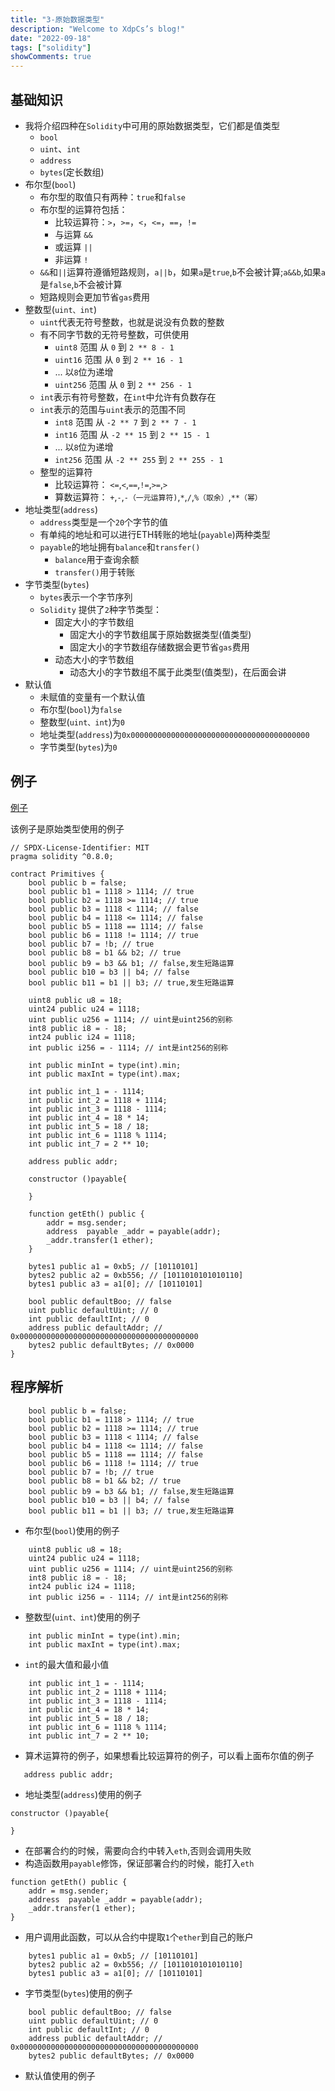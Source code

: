 ```yaml
---
title: "3-原始数据类型"
description: "Welcome to XdpCs’s blog!"
date: "2022-09-18"
tags: ["solidity"]
showComments: true
---
```


## 基础知识

* 我将介绍四种在`Solidity`中可用的原始数据类型，它们都是值类型
    * `bool`
    * `uint`、`int`
    * `address`
    * `bytes`(定长数组)
* 布尔型(`bool`)
    * 布尔型的取值只有两种：`true`和`false`
    * 布尔型的运算符包括：
        * 比较运算符：`>`，`>=`，`<`，`<=`，`==`，`!=`
        * 与运算 `&&`
        * 或运算 `||`
        * 非运算 `!`
    * `&&`和`||`运算符遵循短路规则，`a||b`，如果`a`是`true`,`b`不会被计算;`a&&b`,如果`a`是`false`,`b`不会被计算
    * 短路规则会更加节省`gas`费用
* 整数型(`uint、int`)
    * `uint`代表无符号整数，也就是说没有负数的整数
    * 有不同字节数的无符号整数，可供使用
        * `uint8` 范围 从 `0` 到 `2 ** 8 - 1`
        * `uint16` 范围 从 `0` 到 `2 ** 16 - 1`
        * ... 以`8`位为递增
        * `uint256` 范围 从 `0` 到 `2 ** 256 - 1`
    * `int`表示有符号整数，在`int`中允许有负数存在
    * `int`表示的范围与`uint`表示的范围不同
        * `int8` 范围 从 `-2 ** 7` 到 `2 ** 7 - 1`
        * `int16` 范围 从 `-2 ** 15` 到 `2 ** 15 - 1`
        * ... 以`8`位为递增
        * `int256` 范围 从 `-2 ** 255` 到 `2 ** 255 - 1`
    * 整型的运算符
        * 比较运算符： `<=`,`<`,`==`,`!=`,`>=`,`>`
        * 算数运算符： `+`,`-`,`-（一元运算符)`,`*`,`/`,`%（取余）`,`**（幂）`
* 地址类型(`address`)
    * `address`类型是一个`20`个字节的值
    * 有单纯的地址和可以进行ETH转账的地址(`payable`)两种类型
    * `payable`的地址拥有`balance`和`transfer()`
        * `balance`用于查询余额
        * `transfer()`用于转账
* 字节类型(`bytes`)
    * `bytes`表示一个字节序列
    * `Solidity` 提供了`2`种字节类型：
        * 固定大小的字节数组
            * 固定大小的字节数组属于原始数据类型(值类型)
            * 固定大小的字节数组存储数据会更节省`gas`费用
        * 动态大小的字节数组
            * 动态大小的字节数组不属于此类型(值类型)，在后面会讲
* 默认值
    * 未赋值的变量有一个默认值
    * 布尔型(`bool`)为`false`
    * 整数型(`uint、int`)为`0`
    * 地址类型(`address`)为`0x0000000000000000000000000000000000000000`
    * 字节类型(`bytes`)为`0`

## 例子

[例子](https://github.com/XdpCs/Solidity-Learning/blob/master/contracts/Primitives/Primitives.sol)

该例子是原始类型使用的例子

```solidity
// SPDX-License-Identifier: MIT
pragma solidity ^0.8.0;

contract Primitives {
    bool public b = false;
    bool public b1 = 1118 > 1114; // true
    bool public b2 = 1118 >= 1114; // true
    bool public b3 = 1118 < 1114; // false
    bool public b4 = 1118 <= 1114; // false
    bool public b5 = 1118 == 1114; // false
    bool public b6 = 1118 != 1114; // true
    bool public b7 = !b; // true
    bool public b8 = b1 && b2; // true
    bool public b9 = b3 && b1; // false,发生短路运算
    bool public b10 = b3 || b4; // false
    bool public b11 = b1 || b3; // true,发生短路运算

    uint8 public u8 = 18;
    uint24 public u24 = 1118;
    uint public u256 = 1114; // uint是uint256的别称
    int8 public i8 = - 18;
    int24 public i24 = 1118;
    int public i256 = - 1114; // int是int256的别称

    int public minInt = type(int).min;
    int public maxInt = type(int).max;

    int public int_1 = - 1114;
    int public int_2 = 1118 + 1114;
    int public int_3 = 1118 - 1114;
    int public int_4 = 18 * 14;
    int public int_5 = 18 / 18;
    int public int_6 = 1118 % 1114;
    int public int_7 = 2 ** 10;

    address public addr;

    constructor ()payable{

    }

    function getEth() public {
        addr = msg.sender;
        address  payable _addr = payable(addr);
        _addr.transfer(1 ether);
    }

    bytes1 public a1 = 0xb5; // [10110101]
    bytes2 public a2 = 0xb556; // [1011010101010110]
    bytes1 public a3 = a1[0]; // [10110101]

    bool public defaultBoo; // false
    uint public defaultUint; // 0
    int public defaultInt; // 0
    address public defaultAddr; // 0x0000000000000000000000000000000000000000
    bytes2 public defaultBytes; // 0x0000
}
```

## 程序解析

```solidity
    bool public b = false;
    bool public b1 = 1118 > 1114; // true
    bool public b2 = 1118 >= 1114; // true
    bool public b3 = 1118 < 1114; // false
    bool public b4 = 1118 <= 1114; // false
    bool public b5 = 1118 == 1114; // false
    bool public b6 = 1118 != 1114; // true
    bool public b7 = !b; // true
    bool public b8 = b1 && b2; // true
    bool public b9 = b3 && b1; // false,发生短路运算
    bool public b10 = b3 || b4; // false
    bool public b11 = b1 || b3; // true,发生短路运算
```

* 布尔型(`bool`)使用的例子

```solidity
    uint8 public u8 = 18;
    uint24 public u24 = 1118;
    uint public u256 = 1114; // uint是uint256的别称
    int8 public i8 = - 18;
    int24 public i24 = 1118;
    int public i256 = - 1114; // int是int256的别称
```

* 整数型(`uint、int`)使用的例子

```solidity
    int public minInt = type(int).min;
    int public maxInt = type(int).max;
```

* `int`的最大值和最小值

```solidity
    int public int_1 = - 1114;
    int public int_2 = 1118 + 1114;
    int public int_3 = 1118 - 1114;
    int public int_4 = 18 * 14;
    int public int_5 = 18 / 18;
    int public int_6 = 1118 % 1114;
    int public int_7 = 2 ** 10;
```

* 算术运算符的例子，如果想看比较运算符的例子，可以看上面布尔值的例子

```solidity
   address public addr;
```

* 地址类型(`address`)使用的例子

```solidity
constructor ()payable{

}
```

* 在部署合约的时候，需要向合约中转入`eth`,否则会调用失败
* 构造函数用`payable`修饰，保证部署合约的时候，能打入`eth`

```solidity
function getEth() public {
    addr = msg.sender;
    address  payable _addr = payable(addr);
    _addr.transfer(1 ether);
}
```

* 用户调用此函数，可以从合约中提取`1`个`ether`到自己的账户

```solidity
    bytes1 public a1 = 0xb5; // [10110101]
    bytes2 public a2 = 0xb556; // [1011010101010110]
    bytes1 public a3 = a1[0]; // [10110101]
```

* 字节类型(`bytes`)使用的例子

```solidity
    bool public defaultBoo; // false
    uint public defaultUint; // 0
    int public defaultInt; // 0
    address public defaultAddr; // 0x0000000000000000000000000000000000000000
    bytes2 public defaultBytes; // 0x0000
```

* 默认值使用的例子
